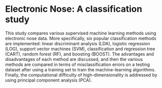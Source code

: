 # Electronic Nose: A classification study

This study compares various supervised machine learning methods using electronic nose data. More specifically, six popular classification methods are implemented: linear discriminant analysis (LDA), logistic regression (LOG), support vector machines (SVM), classification and regression tree (CART), random forest (RF), and boosting (BOOST). The advantages and disadvantages of each method are discussed, and then the various methods are compared in terms of misclassification errors on a testing dataset after using a training set to train the machine-learning algorithms. Finally, the computational difficulty of high-dimensionality is addressed by using principal component analysis (PCA).